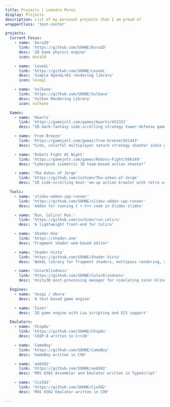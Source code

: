 ```yaml
---
title: Projects | Leandro Peres
display: Projects
description: List of my personal projects that I am proud of
wrapperClass: 'text-center'

projects:
  Current Focus:
    - name: 'Dura2D'
      link: 'https://github.com/SOHNE/Dura2D'
      desc: '2D Game physics engine'
      icon: dura2d

    - name: 'LeveGL'
      link: 'https://github.com/SOHNE/LeveGL'
      desc: 'Simple OpenGL+ES rendering library'
      icon: levegl

    - name: 'Vulkano'
      link: 'https://github.com/SOHNE/Vulkano'
      desc: 'Vulkan Rendering Library'
      icon: vulkano

  Games:
    - name: 'Kwartz'
      link: 'https://gamejolt.com/games/Kwartz/451321'
      desc: "2D dark‑fantasy side‑scrolling strategy tower‑defense game"

    - name: 'Free Breeze'
      link: 'https://gamejolt.com/games/free-breeze/551443'
      desc: "Cute, colorful multiplayer nature strategy shooter indie game"

    - name: 'Robots Fight At Night'
      link: 'https://gamejolt.com/games/Robots-Fight/506349'
      desc: "Cyberpunk isometric 3D team-based action shooter"

    - name: 'The Ashes of Jorge'
      link: 'https://github.com/zschzen/The-ashes-of-Jorge'
      desc: "2D side‑scrolling beat‑'em‑up action brawler with retro arcade flair"

  Tools:
    - name: 'slidev-addon-cpp-runner'
      link: 'https://github.com/SOHNE/slidev-addon-cpp-runner'
      desc: 'Addon for running C + C++ code in Slidev slides'

    - name: 'Run, Coliru! Run.'
      link: 'https://github.com/zschzen/run-coliru'
      desc: 'A lightweight front-end for Coliru'

    - name: 'Shader.One'
      link: 'https://shader.one'
      desc: 'Fragment shader web-based editor'

    - name: 'Shader.Vista'
      link: 'https://github.com/SOHNE/Shader.Vista'
      desc: 'WebGL library for fragment shaders, multipass rendering, and textures'

    - name: 'Colorblindness'
      link: 'https://github.com/SOHNE/Colorblindness'
      desc: 'Unity3D post‑processing manager for simulating color‑blind palettes'

  Engines:
    - name: 'Vosgi / Ubura'
      desc: 'A text-based game engine'

    - name: 'Cozer'
      desc: '2D game engine with Lua scripting and ECS support'

  Emulators:
    - name: 'Chip0u'
      link: 'https://github.com/SOHNE/Chip0u'
      desc: 'CHIP-8 written in C++20'

    - name: 'CameBoy'
      link: 'https://github.com/SOHNE/CameBoy'
      desc: 'GameBoy written in C99'

    - name: 'ae6502'
      link: 'https://github.com/SOHNE/ae6502'
      desc: 'MOS 6502 Assembler and Emulator written in TypeScript'

    - name: 'Cix502'
      link: 'https://github.com/SOHNE/Cix502'
      desc: 'MOS 6502 Emulator written in C99'

---
```


<!-- @layout-full-width -->
<ListProjects :projects="frontmatter.projects" />
